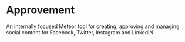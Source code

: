 # Approvement

An internally focused Meteor tool for creating, approving and managing social content for Facebook, Twitter, Instagram and LinkedIN




